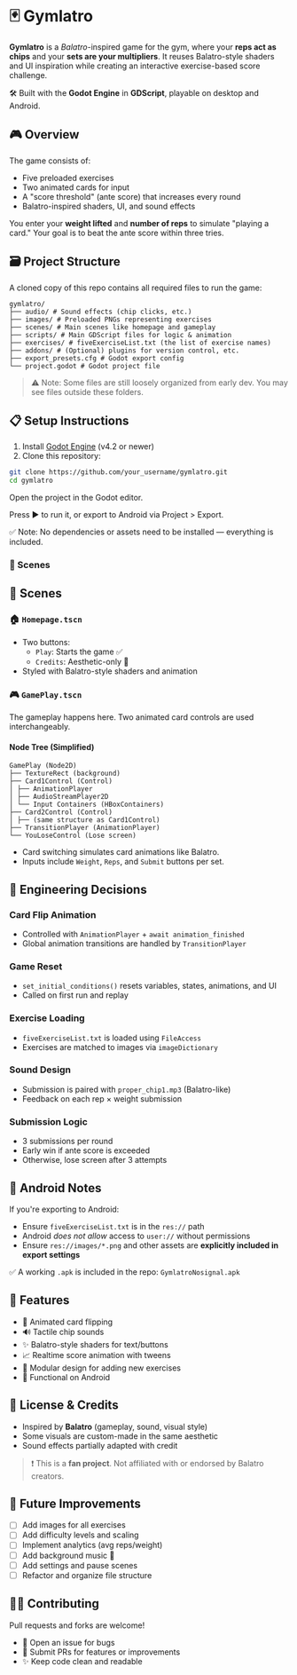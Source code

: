 # 🃏 Gymlatro

**Gymlatro** is a *Balatro*-inspired game for the gym, where your **reps act as chips** and your **sets are your multipliers**. It reuses Balatro-style shaders and UI inspiration while creating an interactive exercise-based score challenge.

🛠 Built with the **Godot Engine** in **GDScript**, playable on desktop and Android.

## 🎮 Overview

The game consists of:

- Five preloaded exercises
- Two animated cards for input
- A "score threshold" (ante score) that increases every round
- Balatro-inspired shaders, UI, and sound effects

You enter your **weight lifted** and **number of reps** to simulate "playing a card." Your goal is to beat the ante score within three tries.

## 🗃 Project Structure

A cloned copy of this repo contains all required files to run the game:
```
gymlatro/
├── audio/ # Sound effects (chip clicks, etc.)
├── images/ # Preloaded PNGs representing exercises
├── scenes/ # Main scenes like homepage and gameplay
├── scripts/ # Main GDScript files for logic & animation
├── exercises/ # fiveExerciseList.txt (the list of exercise names)
├── addons/ # (Optional) plugins for version control, etc.
├── export_presets.cfg # Godot export config
└── project.godot # Godot project file
```

> ⚠️ Note: Some files are still loosely organized from early dev. You may see files outside these folders.

## 📋 Setup Instructions

1. Install [Godot Engine](https://godotengine.org/) (v4.2 or newer)
2. Clone this repository:

```bash
git clone https://github.com/your_username/gymlatro.git
cd gymlatro
```

Open the project in the Godot editor.

Press ▶️ to run it, or export to Android via Project > Export.

✅ Note: No dependencies or assets need to be installed — everything is included.

### 🧩 Scenes

## 🧩 Scenes

### 🏠 `Homepage.tscn`
- Two buttons:
  - `Play`: Starts the game ✅
  - `Credits`: Aesthetic-only 🎨
- Styled with Balatro-style shaders and animation

### 🎮 `GamePlay.tscn`
The gameplay happens here. Two animated card controls are used interchangeably.

#### Node Tree (Simplified)
```
GamePlay (Node2D)
├── TextureRect (background)
├── Card1Control (Control)
│ ├── AnimationPlayer
│ ├── AudioStreamPlayer2D
│ └── Input Containers (HBoxContainers)
├── Card2Control (Control)
│ ├── (same structure as Card1Control)
├── TransitionPlayer (AnimationPlayer)
└── YouLoseControl (Lose screen)
```

- Card switching simulates card animations like Balatro.
- Inputs include `Weight`, `Reps`, and `Submit` buttons per set.

## 🧠 Engineering Decisions

### Card Flip Animation
- Controlled with `AnimationPlayer` + `await animation_finished`
- Global animation transitions are handled by `TransitionPlayer`

### Game Reset
- `set_initial_conditions()` resets variables, states, animations, and UI
- Called on first run and replay

### Exercise Loading
- `fiveExerciseList.txt` is loaded using `FileAccess`
- Exercises are matched to images via `imageDictionary`

### Sound Design
- Submission is paired with `proper_chip1.mp3` (Balatro-like)
- Feedback on each rep × weight submission

### Submission Logic
- 3 submissions per round
- Early win if ante score is exceeded
- Otherwise, lose screen after 3 attempts

## 📱 Android Notes

If you're exporting to Android:

- Ensure `fiveExerciseList.txt` is in the `res://` path
- Android *does not allow* access to `user://` without permissions
- Ensure `res://images/*.png` and other assets are **explicitly included in export settings**

✅ A working `.apk` is included in the repo: `GymlatroNosignal.apk`

## 🚀 Features

- 🎴 Animated card flipping
- 🔊 Tactile chip sounds
- ✨ Balatro-style shaders for text/buttons
- 📈 Realtime score animation with tweens
- 🧩 Modular design for adding new exercises
- 🎯 Functional on Android

## 📄 License & Credits

- Inspired by **Balatro** (gameplay, sound, visual style)
- Some visuals are custom-made in the same aesthetic
- Sound effects partially adapted with credit

> ❗ This is a **fan project**. Not affiliated with or endorsed by Balatro creators.

## 🧪 Future Improvements

- [ ] Add images for all exercises
- [ ] Add difficulty levels and scaling
- [ ] Implement analytics (avg reps/weight)
- [ ] Add background music 🎵
- [ ] Add settings and pause scenes
- [ ] Refactor and organize file structure

## 🙋‍♂️ Contributing

Pull requests and forks are welcome!

- 🐞 Open an issue for bugs
- 🌱 Submit PRs for features or improvements
- ✨ Keep code clean and readable

